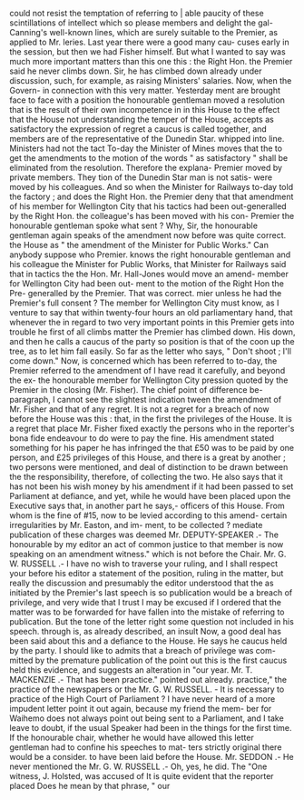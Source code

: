 could not resist the temptation of referring to | able paucity of these scintillations of intellect which so please members and delight the gal- Canning's well-known lines, which are surely suitable to the Premier, as applied to Mr. leries. Last year there were a good many cau- cuses early in the session, but then we had Fisher himself. But what I wanted to say was much more important matters than this one this : the Right Hon. the Premier said he never climbs down. Sir, he has climbed down already under discussion, such, for example, as raising Ministers' salaries. Now, when the Govern- in connection with this very matter. Yesterday ment are brought face to face with a position the honourable gentleman moved a resolution that is the result of their own incompetence in in this House to the effect that the House not understanding the temper of the House, accepts as satisfactory the expression of regret a caucus is called together, and members are of the representative of the Dunedin Star. whipped into line. Ministers had not the tact To-day the Minister of Mines moves that the to get the amendments to the motion of the words " as satisfactory " shall be eliminated from the resolution. Therefore the explana- Premier moved by private members. They tion of the Dunedin Star man is not satis- were moved by his colleagues. And so when the Minister for Railways to-day told the factory ; and does the Right Hon. the Premier deny that that amendment of his member for Wellington City that his tactics had been out-generalled by the Right Hon. the colleague's has been moved with his con- Premier the honourable gentleman spoke what sent ? Why, Sir, the honourable gentleman again speaks of the amendment now before was quite correct. the House as " the amendment of the Minister for Public Works." Can anybody suppose who Premier. knows the right honourable gentleman and his colleague the Minister for Public Works, that Minister for Railways said that in tactics the the Hon. Mr. Hall-Jones would move an amend- member for Wellington City had been out- ment to the motion of the Right Hon the Pre- generalled by the Premier. That was correct. mier unless he had the Premier's full consent ? The member for Wellington City must know, as I venture to say that within twenty-four hours an old parliamentary hand, that whenever the in regard to two very important points in this Premier gets into trouble he first of all climbs matter the Premier has climbed down. His down, and then he calls a caucus of the party so position is that of the coon up the tree, as to let him fall easily. So far as the letter who says, " Don't shoot ; I'll come down." Now, is concerned which has been referred to to-day, the Premier referred to the amendment of I have read it carefully, and beyond the ex- the honourable member for Wellington City pression quoted by the Premier in the closing (Mr. Fisher). The chief point of difference be- paragraph, I cannot see the slightest indication tween the amendment of Mr. Fisher and that of any regret. It is not a regret for a breach of now before the House was this : that, in the first the privileges of the House. It is a regret that place Mr. Fisher fixed exactly the persons who in the reporter's bona fide endeavour to do were to pay the fine. His amendment stated something for his paper he has infringed the that £50 was to be paid by one person, and £25 privileges of this House, and there is a great by another ; two persons were mentioned, and deal of distinction to be drawn between the the responsibility, therefore, of collecting the two. He also says that it has not been his wish money by his amendment if it had been passed to set Parliament at defiance, and yet, while he would have been placed upon the Executive says that, in another part he says,- officers of this House. From whom is the fine of #15, now to be levied according to this amend- certain irregularities by Mr. Easton, and im- ment, to be collected ? mediate publication of these charges was deemed Mr. DEPUTY-SPEAKER .- The honourable by my editor an act of common justice to that member is now speaking on an amendment witness." which is not before the Chair. Mr. G. W. RUSSELL .- I have no wish to traverse your ruling, and I shall respect your before his editor a statement of the position, ruling in the matter, but really the discussion and presumably the editor understood that the as initiated by the Premier's last speech is so publication would be a breach of privilege, and very wide that I trust I may be excused if I ordered that the matter was to be forwarded for have fallen into the mistake of referring to publication. But the tone of the letter right some question not included in his speech. through is, as already described, an insult Now, a good deal has been said about this and a defiance to the House. He says he caucus held by the party. I should like to admits that a breach of privilege was com- mitted by the premature publication of the point out this is the first caucus held this evidence, and suggests an alteration in "our year. Mr. T. MACKENZIE .- That has been practice." pointed out already. practice," the practice of the newspapers or the Mr. G. W. RUSSELL. - It is necessary to practice of the High Court of Parliament ? I have never heard of a more impudent letter point it out again, because my friend the mem- ber for Waihemo does not always point out being sent to a Parliament, and I take leave to doubt, if the usual Speaker had been in the things for the first time. If the honourable chair, whether he would have allowed this letter gentleman had to confine his speeches to mat- ters strictly original there would be a consider. to have been laid before the House. Mr. SEDDON .- He never mentioned the Mr. G. W. RUSSELL .- Oh, yes, he did. The "One witness, J. Holsted, was accused of It is quite evident that the reporter placed Does he mean by that phrase, " our 